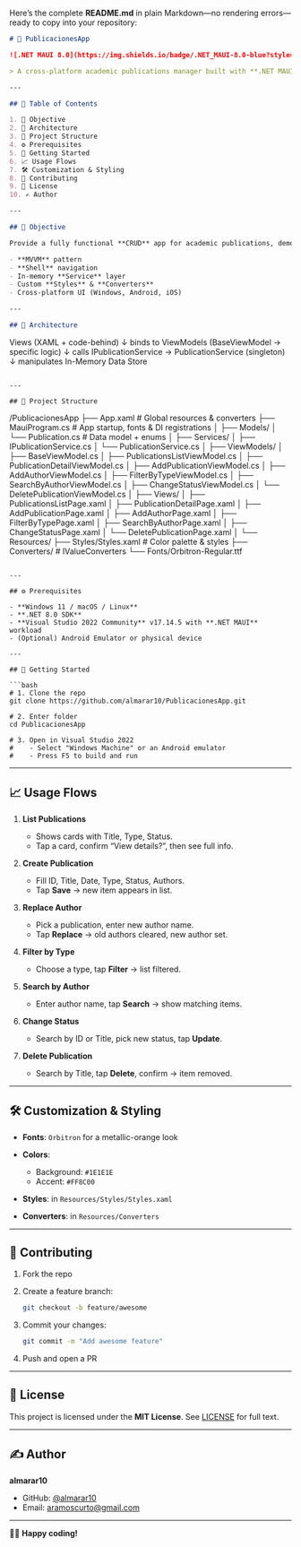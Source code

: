 Here’s the complete **README.md** in plain Markdown—no rendering errors—ready to copy into your repository:

```markdown
# 🚀 PublicacionesApp

![.NET MAUI 8.0](https://img.shields.io/badge/.NET_MAUI-8.0-blue?style=flat-square) ![C#](https://img.shields.io/badge/C%23-9B4F96?style=flat-square) ![MIT License](https://img.shields.io/badge/License-MIT-green?style=flat-square)

> A cross-platform academic publications manager built with **.NET MAUI** and **MVVM**.

---

## 📐 Table of Contents

1. 🎯 Objective  
2. 🧩 Architecture  
3. 📂 Project Structure  
4. ⚙️ Prerequisites  
5. 🚀 Getting Started  
6. 📈 Usage Flows  
7. 🛠️ Customization & Styling  
8. 🤝 Contributing  
9. 📄 License  
10. ✍️ Author  

---

## 🎯 Objective

Provide a fully functional **CRUD** app for academic publications, demonstrating:

- **MVVM** pattern  
- **Shell** navigation  
- In-memory **Service** layer  
- Custom **Styles** & **Converters**  
- Cross-platform UI (Windows, Android, iOS)  

---

## 🧩 Architecture

```

Views (XAML + code-behind)
↓ binds to
ViewModels (BaseViewModel → specific logic)
↓ calls
IPublicationService → PublicationService (singleton)
↓ manipulates
In-Memory Data Store

```

---

## 📂 Project Structure

```

/PublicacionesApp
├── App.xaml                     # Global resources & converters
├── MauiProgram.cs               # App startup, fonts & DI registrations
│
├── Models/
│   └── Publication.cs           # Data model + enums
│
├── Services/
│   ├── IPublicationService.cs
│   └── PublicationService.cs
│
├── ViewModels/
│   ├── BaseViewModel.cs
│   ├── PublicationsListViewModel.cs
│   ├── PublicationDetailViewModel.cs
│   ├── AddPublicationViewModel.cs
│   ├── AddAuthorViewModel.cs
│   ├── FilterByTypeViewModel.cs
│   ├── SearchByAuthorViewModel.cs
│   ├── ChangeStatusViewModel.cs
│   └── DeletePublicationViewModel.cs
│
├── Views/
│   ├── PublicationsListPage.xaml
│   ├── PublicationDetailPage.xaml
│   ├── AddPublicationPage.xaml
│   ├── AddAuthorPage.xaml
│   ├── FilterByTypePage.xaml
│   ├── SearchByAuthorPage.xaml
│   ├── ChangeStatusPage.xaml
│   └── DeletePublicationPage.xaml
│
└── Resources/
    ├── Styles/Styles.xaml        # Color palette & styles
    ├── Converters/               # IValueConverters
    └── Fonts/Orbitron-Regular.ttf


```

---

## ⚙️ Prerequisites

- **Windows 11 / macOS / Linux**  
- **.NET 8.0 SDK**  
- **Visual Studio 2022 Community** v17.14.5 with **.NET MAUI** workload  
- (Optional) Android Emulator or physical device  

---

## 🚀 Getting Started

```bash
# 1. Clone the repo
git clone https://github.com/almarar10/PublicacionesApp.git

# 2. Enter folder
cd PublicacionesApp

# 3. Open in Visual Studio 2022
#    - Select "Windows Machine" or an Android emulator
#    - Press F5 to build and run
````

---

## 📈 Usage Flows

1. **List Publications**

   * Shows cards with Title, Type, Status.
   * Tap a card, confirm “View details?”, then see full info.

2. **Create Publication**

   * Fill ID, Title, Date, Type, Status, Authors.
   * Tap **Save** → new item appears in list.

3. **Replace Author**

   * Pick a publication, enter new author name.
   * Tap **Replace** → old authors cleared, new author set.

4. **Filter by Type**

   * Choose a type, tap **Filter** → list filtered.

5. **Search by Author**

   * Enter author name, tap **Search** → show matching items.

6. **Change Status**

   * Search by ID or Title, pick new status, tap **Update**.

7. **Delete Publication**

   * Search by Title, tap **Delete**, confirm → item removed.

---

## 🛠️ Customization & Styling

* **Fonts**: `Orbitron` for a metallic-orange look
* **Colors**:

  * Background: `#1E1E1E`
  * Accent: `#FF8C00`
* **Styles**: in `Resources/Styles/Styles.xaml`
* **Converters**: in `Resources/Converters`

---

## 🤝 Contributing

1. Fork the repo
2. Create a feature branch:

   ```bash
   git checkout -b feature/awesome
   ```
3. Commit your changes:

   ```bash
   git commit -m "Add awesome feature"
   ```
4. Push and open a PR

---

## 📄 License

This project is licensed under the **MIT License**.
See [LICENSE](LICENSE) for full text.

---

## ✍️ Author

**almarar10**

* GitHub: [@almarar10](https://github.com/almarar10)
* Email: [aramoscurto@gmail.com](mailto:your.email@example.com)

---

👩‍💻 **Happy coding!**

```
```
